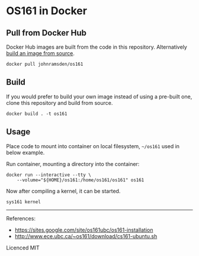 # OS161 in Docker

## Pull from Docker Hub

Docker Hub images are built from the code in this repository. Alternatively [build an image from source](#Build).

```
docker pull johnramsden/os161
```

## Build

If you would prefer to build your own image instead of using a pre-built one, clone this repository and build from source.

```shell
docker build . -t os161
```

## Usage

Place code to mount into container on local filesystem, `~/os161` used in below example.

Run container, mounting a directory into the container:

```shell
docker run --interactive --tty \
    --volume="${HOME}/os161:/home/os161/os161" os161
```

Now after compiling a kernel, it can be started.

```shell
sys161 kernel
```

---

References:

* https://sites.google.com/site/os161ubc/os161-installation
* http://www.ece.ubc.ca/~os161/download/cs161-ubuntu.sh

Licenced MIT
